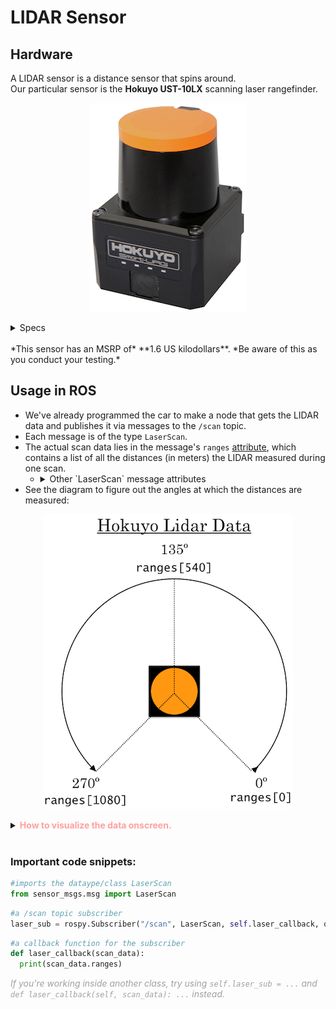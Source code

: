 # LIDAR Sensor
## Hardware
A LIDAR sensor is a distance sensor that spins around.  
Our particular sensor is the  **Hokuyo UST-10LX** scanning laser rangefinder.

<center>
  
![](img/hokuyo-hardware-small.jpg)

</center>

<details><summary> Specs </summary>
<ul>
<li> Wiring <ul>
  <li> Sends data over ethernet </li>
  <li> Requires external power </li></ul></li>
<li> Data <UL>
  <li> Detection range: 0.06 m to about 10 m </li>
  <li> Detection accuracy: +- 40 mm </li>
  <li> Scan angle range: 270° </li>
  <li> Scan angle resolution: 1081 steps (≈ 0.25° increment between distance measurements) </li>
  <li> Scan speed: 25 ms (40 Hz) </li></ul>
</ul>
</details><br>
*This sensor has an MSRP of* **1.6 US kilodollars**. *Be aware of this as you conduct your testing.*  

## Usage in ROS
* We've already programmed the car to make a node that gets the LIDAR data and publishes it via messages to the `/scan` topic.
* Each message is of the type `LaserScan`.
* The actual scan data lies in the message's `ranges` <a href="#" data-toggle="tooltip" title="a variable that belongs to that message">attribute</a>, which contains a list of all the distances (in meters) the LIDAR measured during one scan.
  - <details><summary> Other `LaserScan` message attributes </summary> <p>

    - Some notable ones include <a href="#" data-toggle="tooltip" title="the exact same specs as mentioned above;  the angular ones are in radians">`angle_increment`, `angle_max`,`angle_min`, `range_max`, `range_min`,`scan_time`</a>, and <a href="#" data-toggle="tooltip" title="a list like ranges, but where the list elements measure the intensity of the light received (i.e. how reflective the scanned object is)">`intensities`</a>.  
    - For a full list, see: <a href=http://docs.ros.org/api/sensor_msgs/html/msg/LaserScan.html>ros.org</a> 
    </p>
    </details> 
* See the diagram to figure out the angles at which the distances are measured:
<center>

![](img/hokuyo-data-small.png)

</center>

<details><summary><font color=#FFA0A0><b>How to visualize the data onscreen.</b></font></summary>
<ol type="1">
<li>In the car’s terminal (ssh in if necessary), run `teleop`.</li>
<li>In the computer’s terminal (or car’s if you have a monitor plugged in), run `rviz`.</li>
<li>In rviz, select "base_link" from the "frame" dropdown menu.</li>
  
![](img/rviz-screen1-small.png)
     
<li>In rviz, press "add". </li>
<li>In the popup, go to the "By topic" tab and select "LaserScan" from the "\scan" topic.</li>
  
![](img/rviz-screen2-small.png)

<li>Hit the "ok" and enjoy! </li>
</ol>
</details><br>

### Important code snippets:

```python
#imports the dataype/class LaserScan
from sensor_msgs.msg import LaserScan
```
```python
#a /scan topic subscriber
laser_sub = rospy.Subscriber("/scan", LaserScan, self.laser_callback, queue_size=1)
```
```python
#a callback function for the subscriber
def laser_callback(scan_data):
  print(scan_data.ranges)
```
*<font color="A0A0A0">If you're working inside another class, try using ```self.laser_sub = ...``` and ```def laser_callback(self, scan_data): ...``` instead.</font>*
